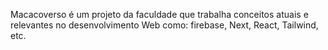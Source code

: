 Macacoverso é um projeto da faculdade que trabalha conceitos atuais e relevantes no desenvolvimento Web como: firebase, Next, React, Tailwind, etc.
